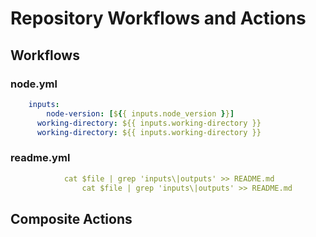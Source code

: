 # Repository Workflows and Actions
## Workflows
### node.yml
```yaml
    inputs:
        node-version: [${{ inputs.node_version }}]
      working-directory: ${{ inputs.working-directory }}
      working-directory: ${{ inputs.working-directory }}
```
### readme.yml
```yaml
            cat $file | grep 'inputs\|outputs' >> README.md
                cat $file | grep 'inputs\|outputs' >> README.md
```
## Composite Actions

